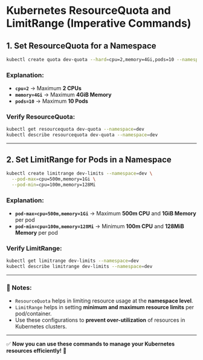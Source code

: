 # Kubernetes ResourceQuota and LimitRange (Imperative Commands)

## 1. Set ResourceQuota for a Namespace
```sh
kubectl create quota dev-quota --hard=cpu=2,memory=4Gi,pods=10 --namespace=dev --dry-run=client -o yaml > dev-quota.yaml
```

### Explanation:
- **`cpu=2`** → Maximum **2 CPUs**
- **`memory=4Gi`** → Maximum **4GiB Memory**
- **`pods=10`** → Maximum **10 Pods**

### Verify ResourceQuota:
```sh
kubectl get resourcequota dev-quota --namespace=dev
kubectl describe resourcequota dev-quota --namespace=dev
```

---

## 2. Set LimitRange for Pods in a Namespace
```sh
kubectl create limitrange dev-limits --namespace=dev \
  --pod-max=cpu=500m,memory=1Gi \
  --pod-min=cpu=100m,memory=128Mi
```

### Explanation:
- **`pod-max=cpu=500m,memory=1Gi`** → Maximum **500m CPU** and **1GiB Memory** per pod
- **`pod-min=cpu=100m,memory=128Mi`** → Minimum **100m CPU** and **128MiB Memory** per pod

### Verify LimitRange:
```sh
kubectl get limitrange dev-limits --namespace=dev
kubectl describe limitrange dev-limits --namespace=dev
```

---

### 📌 Notes:
- `ResourceQuota` helps in limiting resource usage at the **namespace level**.
- `LimitRange` helps in setting **minimum and maximum resource limits** per pod/container.
- Use these configurations to **prevent over-utilization** of resources in Kubernetes clusters.

---

✅ **Now you can use these commands to manage your Kubernetes resources efficiently!** 🚀
